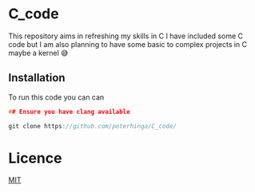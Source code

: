 # C_code

This repository aims in refreshing my skills in C
I have included some C code but I am also planning
to have some basic to complex projects in C maybe a
kernel :sweat_smile:

## Installation

To run this code you can can 

```C
## Ensure you have clang available

git clone https://github.com/peterhinga/C_code/

```
# Licence

[MIT](https://choosealicense.com/licenses/mit/)

